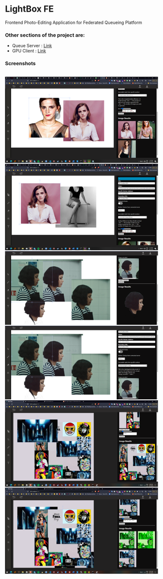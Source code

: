 # LightBox FE

Frontend Photo-Editing Application for Federated Queueing Platform


### Other sections of the project are:
- Queue Server : [Link](https://github.com/owolabioromidayo/lightbox_queue_server)
- GPU Client : [Link](https://github.com/owolabioromidayo/lightbox_gpu_client)



###  Screenshots
<br />

<img src="assets/5.png?raw=true" />
<br />
<img src="assets/6.png?raw=true" />
<br />
<img src="assets/1.png?raw=true" />
<br />
<img src="assets/2.png?raw=true" />
<br />
<img src="assets/3.png?raw=true" />
<br />
<img src="assets/4.png?raw=true" />
<br />
